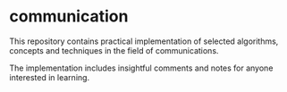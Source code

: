 # communication

This repository contains practical implementation of selected algorithms, concepts and techniques in the field of communications.

The implementation includes insightful comments and notes for anyone interested in learning.
